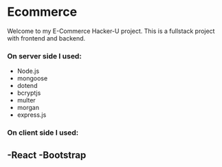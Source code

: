 # Ecommerce

Welcome to my E-Commerce Hacker-U project. This is a fullstack project with frontend and backend.

### On server side I used:

  * Node.js
  * mongoose
  * dotend
  * bcryptjs
  * multer
  * morgan
  * express.js

### On client side I used:
-React
-Bootstrap
-
